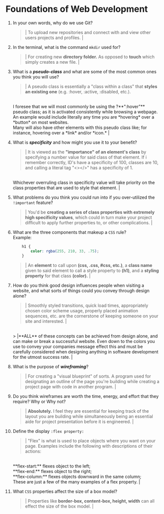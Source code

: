 # Foundations of Web Development
01. In your own words, why do we use Git?
    > | To upload new repositories and connect with and view other users projects and profiles. |

02. In the terminal, what is the command `mkdir` used for?
    > | For creating new **directory folder.** As opposed to **touch** which simply creates a new file. |

03. What is a ***pseudo-class*** and what are some of the most common ones you think you will use?
    > | A pseudo class is essentially a "class within a class" that **styles an existing one** (e.g. :hover, :active, :disabled, etc.).
    <br>
    I foresee that we will most commonly be using the ?**":hover"** pseudo class; as it is activated consistently while browsing a webpage.  An example would include literally any time you are *hovering* over a *button* on most websites.  
    <br>
    Many will also have other elements with this pseudo class like; for instance, hovering over a *link* and/or *icon.* |

04. What is ***specificity*** and how might you use it to your benefit?
    > | It is viewed as the **"importance" of an element's class** by specifying a number value for said class of that element. If i remember correctly, ID's have a specificity of 100, classes are 10, and calling a literal tag "<></>" has a specificity of 1.
    <br>
    Whichever overruling class in specificity value will take priority on the class properties that are used to style that element. |

05. What problems do you think you could run into if you over-utilized the `!important` feature?
    > | You'd be **creating a series of class properties with extremely high specificity values**, which could in turn make your project difficult to apply further properties to, or other complications. |

06. What are the three components that makeup a `CSS` rule? <br> Example:

    ```css
        h1 {
            color: rgba(255, 210, 33, .75);
        }
    ```

    > | An **element** to call upon **(css, .css, #css, etc.)**, a **class name** given to said element to call a style property to **(h1)**, and a **styling property** for that class **(color).** |

07. How do you think good design influences people when visiting a website, and what sorts of things could you convey through design alone?
    > | Smoothly styled transitions, quick load times, appropriately chosen color scheme usage, properly placed animation sequences, etc. are the cornerstone of keeping someone on your site and interested. |
    <br>
    > |**ALL** of these concepts can be achieved from design alone, and can make or break a successful website. Even down to the colors you use to convey your companies message effect this and must be carefully considered when designing anything in software development for the utmost success rate. |

08. What is the purpose of ***wireframing***?
    > | For creating a "visual blueprint" of sorts. A program used for designating an outline of the page you're building while creating a project page with code in another program. |

09. Do you think wireframes are worth the time, energy, and effort that they require? Why or Why not?
    > | **Absolutely.** I feel they are essential for keeping track of the layout you are building while simultaneously being an essential aide for project presentation before it is engineered. |

10. Define the display `:flex property:`
    > | "Flex" is what is used to place objects where you want on your page. Examples include the following with descriptions of their actions:
    <br>
    **flex-start:** flexes object to the left;
    <br>
    **flex-end:** flexes object to the right;
    <br>
    **flex-column:** flexes objects downward in the same column;
    <br>
    These are just a few of the many examples of a flex property. |

11. What `CSS` properties affect the size of a box model?
    > | Properties like **border-box, content-box, height, width** can all effect the size of the box model.  |
